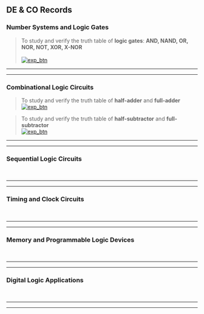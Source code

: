 ## **DE & CO Records**

### **Number Systems and Logic Gates**
> To study and verify the truth table of **logic gates**: **AND, NAND, OR, NOR, NOT, XOR, X-NOR** <br> <br> [![exp_btn](https://img.shields.io/badge/Experiment_01-%23000000.svg?style=for-the-badge&logo=CircuitVerse&logoColor=FF7139)](experiments/1.html)

---
---

### **Combinational Logic Circuits**

> To study and verify the truth table of **half-adder** and **full-adder**  
[![exp_btn](https://img.shields.io/badge/Experiment_02-%23000000.svg?style=for-the-badge&logo=CircuitVerse&logoColor=FF7139)](experiments/2.md)

> To study and verify the truth table of **half-subtractor** and **full-subtractor**  
[![exp_btn](https://img.shields.io/badge/Experiment_03-%23000000.svg?style=for-the-badge&logo=CircuitVerse&logoColor=FF7139)](experiments/3.md)

---
---

### **Sequential Logic Circuits**
<br>

---
---

### **Timing and Clock Circuits**
<br>

---
---

### **Memory and Programmable Logic Devices**
<br>

---
---

### **Digital Logic Applications**
<br>

---
---